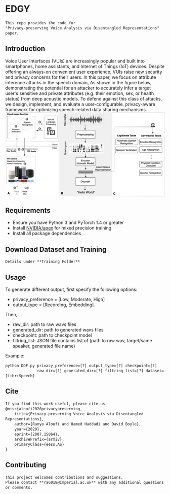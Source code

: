 # EDGY
```
This repo provides the code for 
"Privacy-preserving Voice Analysis via Disentangled Representations" paper.
```
## Introduction
Voice User Interfaces (VUIs) are increasingly popular and built into smartphones, home assistants, and Internet of Things (IoT) devices. Despite offering an always-on convenient user experience, VUIs raise new security and privacy concerns for their users. 
In this paper, we focus on attribute inference attacks in the speech domain, As shown in the figure below, demonstrating the potential for an attacker to accurately infer a target user's sensitive and private attributes (e.g. their emotion, sex, or health status) from deep acoustic models. To defend against this class of attacks, we design, implement, and evaluate a user-configurable, privacy-aware framework for optimizing speech-related data sharing mechanisms.
![GitHub Logo](/images/Potential_Attacks.png)


## Requirements
* Ensure you have Python 3 and PyTorch 1.4 or greater
* Install [NVIDIA/apex](https://github.com/NVIDIA/apex) for mixed precision training 
* Install all package dependencies 


## Download Dataset and Training
```
Details under **Training Folder**
```

## Usage
To generate different output, first specify the following options:
* privacy_preference = [Low, Moderate, High]
* output_type = [Recording, Embedding]

Then, 
* raw_dir: path to raw wavs files
* generated_dir: path to generated wavs files
* checkpoint: path to checkpoint model
* filtring_list: JSON file contains list of (path to raw wav, target/same speaker, generated file name)

Example:
```
python DDF.py privacy_preference=[?] output_type=[?] checkpoint=[?] 
              raw_dir=[?] generated_dir=[?] filtring_list=[?] dataset=[LibriSpeech]
```
## Cite
```
If you find this work useful, please cite us.
@misc{aloufi2020privacypreserving,
    title={Privacy-preserving Voice Analysis via Disentangled Representations},
    author={Ranya Aloufi and Hamed Haddadi and David Boyle},
    year={2020},
    eprint={2007.15064},
    archivePrefix={arXiv},
    primaryClass={eess.AS}
}
```

## Contributing
```
This project welcomes contributions and suggestions. 
Please contact **ra6018@imperial.ac.uk** with any additional questions or comments.
```


